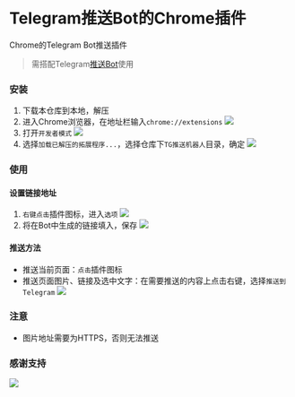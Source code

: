 # Telegram推送Bot的Chrome插件

Chrome的Telegram Bot推送插件

> 需搭配Telegram[推送Bot](https://t.me/notificationme_bot)使用

### 安装

1. 下载本仓库到本地，解压
2. 进入Chrome浏览器，在地址栏输入``chrome://extensions``
    ![](https://github.com/Fndroid/tg_notification_chrome/blob/master/images/usage1.png?raw=true)
3. 打开``开发者模式``
    ![](https://github.com/Fndroid/tg_notification_chrome/blob/master/images/usage2.png?raw=true)
4. 选择``加载已解压的拓展程序...``，选择仓库下``TG推送机器人``目录，确定
    ![](https://github.com/Fndroid/tg_notification_chrome/blob/master/images/usage3.png?raw=true)

### 使用

#### 设置链接地址

1. ``右键点击``插件图标，进入``选项``
    ![](https://github.com/Fndroid/tg_notification_chrome/blob/master/images/usage4.png?raw=true)
2. 将在Bot中生成的链接填入，保存
    ![](https://github.com/Fndroid/tg_notification_chrome/blob/master/images/usage5.png?raw=true)

#### 推送方法

- 推送当前页面：``点击``插件图标
- 推送页面图片、链接及选中文字：在需要推送的内容上点击右键，选择``推送到Telegram``
    ![](https://github.com/Fndroid/tg_notification_chrome/blob/master/images/usage6.png?raw=true)

### 注意

- 图片地址需要为HTTPS，否则无法推送

### 感谢支持

![](https://raw.githubusercontent.com/Fndroid/jsbox_script/master/imgs/thankyou.jpg)